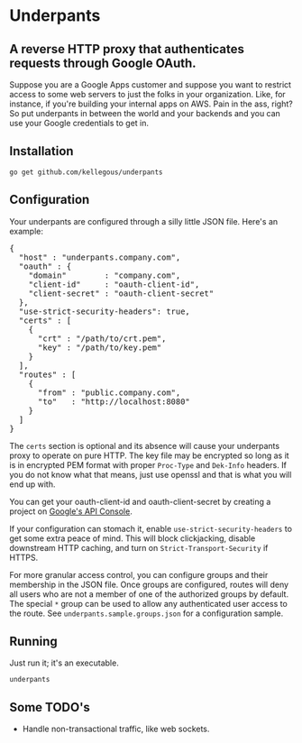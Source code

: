 # Underpants

## A reverse HTTP proxy that authenticates requests through Google OAuth.

Suppose you are a Google Apps customer and suppose you want to restrict access to some web servers to just the folks in your organization. Like, for instance, if you're building your internal apps on AWS. Pain in the ass, right? So put underpants in between the world and your backends and you can use your Google credentials to get in.

## Installation

```
go get github.com/kellegous/underpants
```

## Configuration

Your underpants are configured through a silly little JSON file. Here's an example:
<pre>
{
  "host" : "underpants.company.com",
  "oauth" : {
    "domain"        : "company.com",
    "client-id"     : "oauth-client-id",
    "client-secret" : "oauth-client-secret"
  },
  "use-strict-security-headers": true,
  "certs" : [
    {
      "crt" : "/path/to/crt.pem",
      "key" : "/path/to/key.pem"
    }
  ],
  "routes" : [
    {
      "from" : "public.company.com",
      "to"   : "http://localhost:8080"
    }
  ]
}
</pre>

The `certs` section is optional and its absence will cause your underpants proxy to operate on pure HTTP. The key file may be encrypted so
long as it is in encrypted PEM format with proper `Proc-Type` and `Dek-Info` headers. If you do not know what that means, just use openssl
and that is what you will end up with.

You can get your oauth-client-id and oauth-client-secret by creating a project on [Google's API Console](https://code.google.com/apis/console).

If your configuration can stomach it, enable `use-strict-security-headers` to
get some extra peace of mind.  This will block clickjacking, disable downstream
HTTP caching, and turn on `Strict-Transport-Security` if HTTPS.

For more granular access control, you can configure groups and their membership
in the JSON file.  Once groups are configured, routes will deny all users who
are not a member of one of the authorized groups by default.  The special `*`
group can be used to allow any authenticated user access to the route.  See
`underpants.sample.groups.json` for a configuration sample.

## Running

Just run it; it's an executable.

```
underpants
```

## Some TODO's
 * Handle non-transactional traffic, like web sockets.
